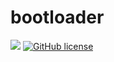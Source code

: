 # bootloader

![](https://img.shields.io/badge/language-NASM-green) [![GitHub license](https://img.shields.io/badge/license-MIT-blue.svg)]()
